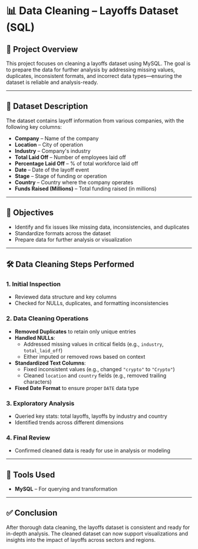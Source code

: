 # 📊 Data Cleaning – Layoffs Dataset (SQL)

## 📌 Project Overview  
This project focuses on cleaning a layoffs dataset using MySQL. The goal is to prepare the data for further analysis by addressing missing values, duplicates, inconsistent formats, and incorrect data types—ensuring the dataset is reliable and analysis-ready.

---

## 📂 Dataset Description  
The dataset contains layoff information from various companies, with the following key columns:

- **Company** – Name of the company  
- **Location** – City of operation  
- **Industry** – Company's industry  
- **Total Laid Off** – Number of employees laid off  
- **Percentage Laid Off** – % of total workforce laid off  
- **Date** – Date of the layoff event  
- **Stage** – Stage of funding or operation  
- **Country** – Country where the company operates  
- **Funds Raised (Millions)** – Total funding raised (in millions)  

---

## 🎯 Objectives  
- Identify and fix issues like missing data, inconsistencies, and duplicates  
- Standardize formats across the dataset  
- Prepare data for further analysis or visualization  

---

## 🛠️ Data Cleaning Steps Performed

### 1. Initial Inspection
- Reviewed data structure and key columns  
- Checked for NULLs, duplicates, and formatting inconsistencies  

### 2. Data Cleaning Operations
- **Removed Duplicates** to retain only unique entries  
- **Handled NULLs**:  
  - Addressed missing values in critical fields (e.g., `industry`, `total_laid_off`)  
  - Either imputed or removed rows based on context  
- **Standardized Text Columns**:  
  - Fixed inconsistent values (e.g., changed `"crypto"` to `"Crypto"`)  
  - Cleaned `location` and `country` fields (e.g., removed trailing characters)  
- **Fixed Date Format** to ensure proper `DATE` data type  

### 3. Exploratory Analysis
- Queried key stats: total layoffs, layoffs by industry and country  
- Identified trends across different dimensions  

### 4. Final Review
- Confirmed cleaned data is ready for use in analysis or modeling  

---

## 🧰 Tools Used  
- **MySQL** – For querying and transformation  

---

## ✅ Conclusion  
After thorough data cleaning, the layoffs dataset is consistent and ready for in-depth analysis. The cleaned dataset can now support visualizations and insights into the impact of layoffs across sectors and regions.
